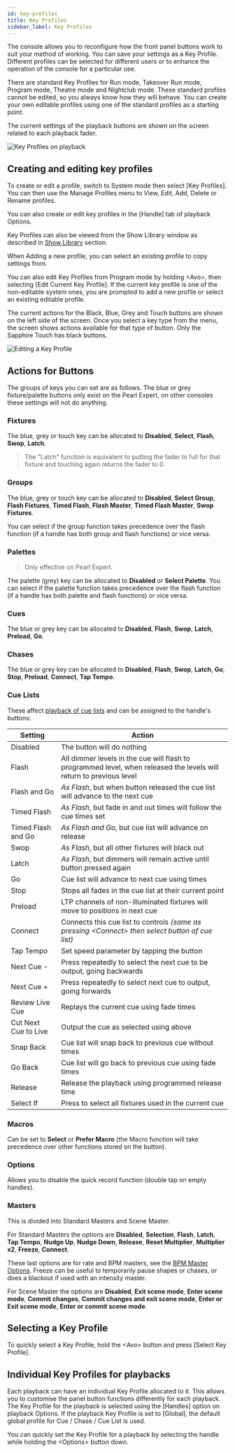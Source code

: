 ```yaml
---
id: key-profiles
title: Key Profiles
sidebar_label: Key Profiles
---
```


The console allows you to reconfigure how the front panel buttons work
to suit your method of working. You can save your settings as a Key
Profile. Different profiles can be selected for different users or to
enhance the operation of the console for a particular use.

There are standard Key Profiles for Run mode, Takeover Run mode, Program
mode, Theatre mode and Nightclub mode. These standard profiles cannot be
edited, so you always know how they will behave. You can create your own
editable profiles using one of the standard profiles as a starting
point.

The current settings of the playback buttons are shown on the screen
related to each playback fader.

![Key Profiles on playback](/docs/images/Playback-Faders-with-key-profiles-applied.png)

## Creating and editing key profiles

[](https://youtu.be/CxHQV4sP_sA?t=20 "Key Profiles")

To create or edit a profile, switch to System mode then select \[Key
Profiles\]. You can then use the Manage Profiles menu to View, Edit,
Add, Delete or Rename profiles.

You can also create or edit key profiles in the \[Handle\] tab of
playback Options.

Key Profiles can also be viewed from the Show Library window as
described in [Show Library](../titan-basics/show-library.md#key-profiles-view) section.

When Adding a new profile, you can select an existing profile to copy
settings from.

You can also edit Key Profiles from Program mode by holding \<Avo\>,
then selecting \[Edit Current Key Profile\]. If the current key profile
is one of the non-editable system ones, you are prompted to add a new
profile or select an existing editable profile.

The current actions for the Black, Blue, Grey and Touch buttons are
shown on the left side of the screen. Once you select a key type from
the menu, the screen shows actions available for that type of button.
Only the Sapphire Touch has black buttons.

![Editing a Key Profile](/docs/images/Editing-a-Key-Profile.png)

## Actions for Buttons

The groups of keys you can set are as follows. The blue or grey
fixture/palette buttons only exist on the Pearl Expert, on other
consoles these settings will not do anything.

### Fixtures
The blue, grey or touch key can be allocated to **Disabled**,
**Select**, **Flash**, **Swop**, **Latch**.

> The "Latch" function is equivalent to
putting the fader to full for that fixture and touching again returns
the fader to 0.

### Groups
The blue, grey or touch key can be allocated to **Disabled**,
**Select Group**, **Flash Fixtures**, **Timed Flash**, **Flash Master**, **Timed Flash
Master**, **Swop Fixtures**.

You can select if the group function takes
precedence over the flash function (if a handle has both group and flash
functions) or vice versa.

### Palettes

> Only effective on Pearl Expert.

The palette (grey) key can
be allocated to **Disabled** or **Select Palette**. You can select if the
palette function takes precedence over the flash function (if a handle
has both palette and flash functions) or vice versa.

### Cues

The blue or grey key can be allocated to **Disabled**, **Flash**,
**Swop**, **Latch**, **Preload**, **Go**.

### Chases

The blue or grey key can be allocated to **Disabled**, **Flash**,
**Swop**, **Latch**, **Go**, **Stop**, **Preload**, **Connect**, **Tap Tempo**.

### Cue Lists

These affect [playback of cue lists](../cue-lists/cue-list-playback.md) and can be assigned to the handle's buttons:

Setting | Action
---|---
Disabled | The button will do nothing
Flash | All dimmer levels in the cue will flash to programmed level, when released the levels will return to previous level
Flash and Go | *As Flash*, but when button released the cue list will advance to the next cue
Timed Flash | *As Flash*, but fade in and out times will follow the cue times set
Timed Flash and Go | *As Flash and Go*, but cue list will advance on release
Swop | *As Flash*, but all other fixtures will black out
Latch | *As Flash*, but dimmers will remain active until button pressed again
Go | Cue list will advance to next cue using times
Stop | Stops all fades in the cue list at their current point
Preload | LTP channels of non-illuminated fixtures will move to positions in next cue
Connect | Connects this cue list to controls *(same as pressing \<Connect\> then select button of cue list)*
Tap Tempo | Set speed parameter by tapping the button
Next Cue - | Press repeatedly to select the next cue to be output, going backwards
Next Cue + | Press repeatedly to select next cue to output, going forwards
Review Live Cue | Replays the current cue using fade times
Cut Next Cue to Live | Output the cue as selected using above
Snap Back | Cue list will snap back to previous cue without times
Go Back | Cue list will go back to previous cue using fade times
Release | Release the playback using programmed release time
Select If | Press to select all fixtures used in the current cue

### Macros
Can be set to **Select** or **Prefer Macro** (the Macro function
will take precedence over other functions stored on the button).

### Options

Allows you to disable the quick record function (double tap
on empty handles).

### Masters

This is divided into Standard Masters and Scene Master.

For Standard Masters the options are **Disabled**, **Selection**, **Flash**, **Latch**, **Tap
Tempo**, **Nudge Up**, **Nudge Down**, **Release**, **Reset Multiplier**, **Multiplier x2**,
**Freeze**, **Connect**.

These last options are for rate and BPM masters, see
the [BPM Master Options](../running-the-show/playback-controls.md#bpm-master-options). Freeze can be useful to temporarily pause
shapes or chases, or does a blackout if used with an intensity master.

For Scene Master the options are **Disabled**, **Exit scene mode**, **Enter scene
mode**, **Commit changes**, **Commit changes and exit scene mode**, **Enter or Exit
scene mode**, **Enter or commit scene mode**.

## Selecting a Key Profile

To quickly select a Key Profile, hold the \<Avo\> button and press
\[Select Key Profile\].

## Individual Key Profiles for playbacks

Each playback can have an individual Key Profile allocated to it. This
allows you to customise the panel button functions differently for each
playback. The Key Profile for the playback is selected using the
\[Handles\] option on playback Options. If the playback Key Profile is
set to \[Global\], the default global profile for Cue / Chase / Cue List
is used.

You can quickly set the Key Profile for a playback by selecting the handle while holding the \<Options\> button
down.
